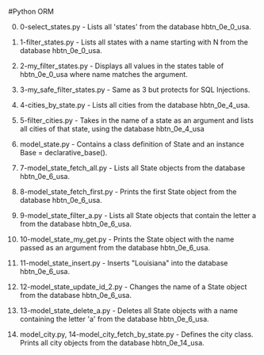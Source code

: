 #Python ORM

0. 0-select_states.py - Lists all 'states' from the database hbtn_0e_0_usa.

1. 1-filter_states.py - Lists all states with a name starting with N from the database hbtn_0e_0_usa.

2. 2-my_filter_states.py - Displays all values in the states table of hbtn_0e_0_usa where name matches the argument.

3. 3-my_safe_filter_states.py - Same as 3 but protects for SQL Injections.

4. 4-cities_by_state.py - Lists all cities from the database hbtn_0e_4_usa.

5. 5-filter_cities.py - Takes in the name of a state as an argument and lists all cities of that state, using the database hbtn_0e_4_usa

6. model_state.py - Contains a class definition of State and an instance Base = declarative_base().

7. 7-model_state_fetch_all.py - Lists all State objects from the database hbtn_0e_6_usa.

8. 8-model_state_fetch_first.py - Prints the first State object from the database hbtn_0e_6_usa.

9. 9-model_state_filter_a.py - Lists all State objects that contain the letter a from the database hbtn_0e_6_usa.

10. 10-model_state_my_get.py - Prints the State object with the name passed as an argument from the database hbtn_0e_6_usa.

11. 11-model_state_insert.py - Inserts "Louisiana" into the database hbtn_0e_6_usa.

12. 12-model_state_update_id_2.py - Changes the name of a State object from the database hbtn_0e_6_usa.

13. 13-model_state_delete_a.py - Deletes all State objects with a name containing the letter 'a' from the database hbtn_0e_6_usa.

14. model_city.py, 14-model_city_fetch_by_state.py - Defines the city class. Prints all city objects from the database hbtn_0e_14_usa.
